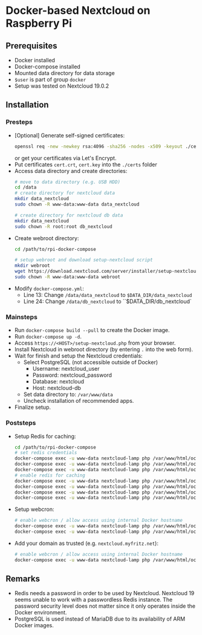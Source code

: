 # Docker-based Nextcloud on Raspberry Pi

## Prerequisites
 - Docker installed
 - Docker-compose installed
 - Mounted data directory for data storage
 - `$user` is part of group `docker`
 - Setup was tested on Nextcloud 19.0.2

## Installation

### Presteps
 - [Optional] Generate self-signed certificates:
   ```bash
   openssl req -new -newkey rsa:4096 -sha256 -nodes -x509 -keyout ./cert.key -out ./cert.crt -subj "/C=DE/ST=ExState/L=ExLoc/O=ExOrg/OU=ExOrgUnit/CN=*.myfritz.net"
   ```  
   or get your certificates via Let's Encrypt.
 - Put certificates `cert.crt`, `cert.key` into the `./certs` folder
 - Access data directory and create directories:
   ```bash
   # move to data directory (e.g. USB HDD)
   cd /data
   # create directory for nextcloud data
   mkdir data_nextcloud
   sudo chown -R www-data:www-data data_nextcloud

   # create directory for nextcloud db data
   mkdir data_nextcloud
   sudo chown -R root:root db_nextcloud
   ```
 - Create webroot directory:
   ```bash
   cd /path/to/rpi-docker-compose

   # setup webroot and download setup-nextcloud script
   mkdir webroot
   wget https://download.nextcloud.com/server/installer/setup-nextcloud.php -O webroot/setup-nextcloud.php
   sudo chown -R www-data:www-data webroot
   ```
 - Modify `docker-compose.yml`:
   * Line 13: Change `/data/data_nextcloud` to `$DATA_DIR/data_nextcloud`
   * Line 24: Change `/data/db_nextcloud` to ``$DATA_DIR/db_nextcloud`

### Mainsteps
 - Run `docker-compose build --pull` to create the Docker image.
 - Run `docker-compose up -d`.
 - Access `https://<HOST>/setup-nextcloud.php` from your browser.
 - Install Nextcloud in webroot directory (by entering `.` into the web form).
 - Wait for finish and setup the Nextcloud credentials:
   - Select PostgreSQL (not accessible outside of Docker)
     - Username: nextcloud_user
     - Password: nextcloud_password
     - Database: nextcloud
     - Host: nextcloud-db
   - Set data directory to: `/var/www/data`
   - Uncheck installation of recommended apps.
- Finalize setup.

### Poststeps
 - Setup Redis for caching:
   ```bash
   cd /path/to/rpi-docker-compose
   # set redis credentials
   docker-compose exec -u www-data nextcloud-lamp php /var/www/html/occ -n config:system:set redis host --value="nextcloud-redis"
   docker-compose exec -u www-data nextcloud-lamp php /var/www/html/occ -n config:system:set redis password --value="nextcloud_redis_pass"
   docker-compose exec -u www-data nextcloud-lamp php /var/www/html/occ -n config:system:set redis port --type=integer --value=6379
   # enable redis for caching
   docker-compose exec -u www-data nextcloud-lamp php /var/www/html/occ -n config:system:set memcache.local --value="\OC\Memcache\Redis"
   docker-compose exec -u www-data nextcloud-lamp php /var/www/html/occ -n config:system:set memcache.distributed --value="\OC\Memcache\Redis"
   docker-compose exec -u www-data nextcloud-lamp php /var/www/html/occ -n config:system:set memcache.locking --value="\OC\Memcache\Redis"
   docker-compose exec -u www-data nextcloud-lamp php /var/www/html/occ -n config:system:set filelocking.enabled --type=boolean --value=true
   ```
 - Setup webcron:
   ```bash
   # enable webcron / allow access using internal Docker hostname
   docker-compose exec -u www-data nextcloud-lamp php /var/www/html/occ -n config:system:set trusted_domains 1 --value="nextcloud-lamp"
   docker-compose exec -u www-data nextcloud-lamp php /var/www/html/occ -n background:webcron
   ```
 - Add your domain as trusted (e.g. `nextcloud.myfritz.net`):
   ```bash
   # enable webcron / allow access using internal Docker hostname
   docker-compose exec -u www-data nextcloud-lamp php /var/www/html/occ -n config:system:set trusted_domains 2 --value="nextcloud.myfritz.net"
   ```

## Remarks
 - Redis needs a password in order to be used by Nextcloud. Nextcloud 19 seems unable to work with a passwordless Redis instance. The password security level does not matter since it only operates inside the Docker environment.
 - PostgreSQL is used instead of MariaDB due to its availability of ARM Docker images.
